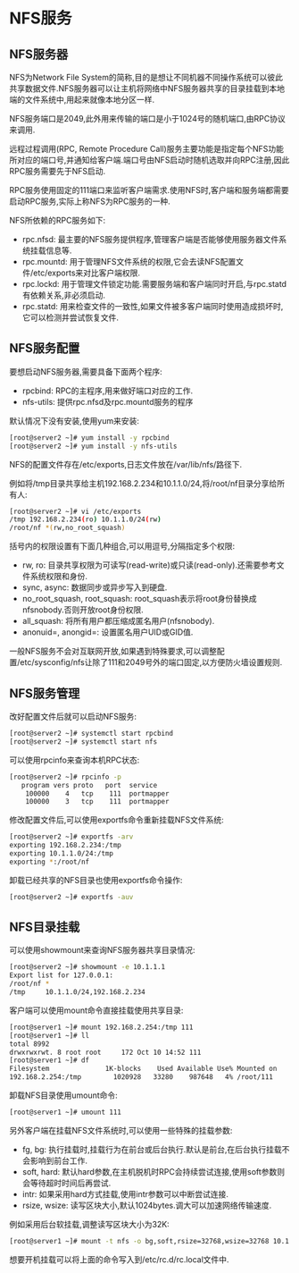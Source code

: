 # NFS服务

## NFS服务器

NFS为Network File System的简称,目的是想让不同机器不同操作系统可以彼此共享数据文件.NFS服务器可以让主机将网络中NFS服务器共享的目录挂载到本地端的文件系统中,用起来就像本地分区一样.

NFS服务端口是2049,此外用来传输的端口是小于1024号的随机端口,由RPC协议来调用.

远程过程调用(RPC, Remote Procedure Call)服务主要功能是指定每个NFS功能所对应的端口号,并通知给客户端.端口号由NFS启动时随机选取并向RPC注册,因此RPC服务需要先于NFS启动.

RPC服务使用固定的111端口来监听客户端需求.使用NFS时,客户端和服务端都需要启动RPC服务,实际上称NFS为RPC服务的一种.

NFS所依赖的RPC服务如下:

- rpc.nfsd: 最主要的NFS服务提供程序,管理客户端是否能够使用服务器文件系统挂载信息等.
- rpc.mountd: 用于管理NFS文件系统的权限,它会去读NFS配置文件/etc/exports来对比客户端权限.
- rpc.lockd: 用于管理文件锁定功能.需要服务端和客户端同时开启,与rpc.statd有依赖关系,非必须启动.
- rpc.statd: 用来检查文件的一致性,如果文件被多客户端同时使用造成损坏时,它可以检测并尝试恢复文件.



## NFS服务配置

要想启动NFS服务器,需要具备下面两个程序:

- rpcbind: RPC的主程序,用来做好端口对应的工作.
- nfs-utils: 提供rpc.nfsd及rpc.mountd服务的程序

默认情况下没有安装,使用yum来安装:

```sh
[root@server2 ~]# yum install -y rpcbind
[root@server2 ~]# yum install -y nfs-utils
```

NFS的配置文件存在/etc/exports,日志文件放在/var/lib/nfs/路径下.

例如将/tmp目录共享给主机192.168.2.234和10.1.1.0/24,将/root/nf目录分享给所有人:

```sh
[root@server2 ~]# vi /etc/exports
/tmp 192.168.2.234(ro) 10.1.1.0/24(rw)
/root/nf *(rw,no_root_squash)
```

括号内的权限设置有下面几种组合,可以用逗号,分隔指定多个权限:

- rw, ro: 目录共享权限为可读写(read-write)或只读(read-only).还需要参考文件系统权限和身份.
- sync, async: 数据同步或异步写入到硬盘.
- no_root_squash, root_squash: root_squash表示将root身份替换成nfsnobody.否则开放root身份权限.
- all_squash: 将所有用户都压缩成匿名用户(nfsnobody).
- anonuid=, anongid=: 设置匿名用户UID或GID值.

一般NFS服务不会对互联网开放,如果遇到特殊要求,可以调整配置/etc/sysconfig/nfs让除了111和2049号外的端口固定,以方便防火墙设置规则.



## NFS服务管理

改好配置文件后就可以启动NFS服务:

```sh
[root@server2 ~]# systemctl start rpcbind
[root@server2 ~]# systemctl start nfs
```

可以使用rpcinfo来查询本机RPC状态:

```sh
[root@server2 ~]# rpcinfo -p
   program vers proto   port  service
    100000    4   tcp    111  portmapper
    100000    3   tcp    111  portmapper
```

修改配置文件后,可以使用exportfs命令重新挂载NFS文件系统:

```sh
[root@server2 ~]# exportfs -arv
exporting 192.168.2.234:/tmp
exporting 10.1.1.0/24:/tmp
exporting *:/root/nf
```

卸载已经共享的NFS目录也使用exportfs命令操作:

```sh
[root@server2 ~]# exportfs -auv
```



## NFS目录挂载

可以使用showmount来查询NFS服务器共享目录情况:

```sh
[root@server2 ~]# showmount -e 10.1.1.1
Export list for 127.0.0.1:
/root/nf *
/tmp     10.1.1.0/24,192.168.2.234
```

客户端可以使用mount命令直接挂载使用共享目录:

```sh
[root@server1 ~]# mount 192.168.2.254:/tmp 111
[root@server1 ~]# ll
total 8992
drwxrwxrwt. 8 root root     172 Oct 10 14:52 111
[root@server1 ~]# df
Filesystem              1K-blocks    Used Available Use% Mounted on
192.168.2.254:/tmp        1020928   33280    987648   4% /root/111
```

卸载NFS目录使用umount命令:

```sh
[root@server1 ~]# umount 111
```

另外客户端在挂载NFS文件系统时,可以使用一些特殊的挂载参数:

- fg, bg: 执行挂载时,挂载行为在前台或后台执行.默认是前台,在后台执行挂载不会影响到前台工作.
- soft, hard: 默认hard参数,在主机脱机时RPC会持续尝试连接,使用soft参数则会等待超时时间后再尝试.
- intr: 如果采用hard方式挂载,使用intr参数可以中断尝试连接.
- rsize, wsize: 读写区块大小,默认1024bytes.调大可以加速网络传输速度.

例如采用后台软挂载,调整读写区块大小为32K:

```sh
[root@server1 ~]# mount -t nfs -o bg,soft,rsize=32768,wsize=32768 10.1.1.1:/root/nf 111
```

想要开机挂载可以将上面的命令写入到/etc/rc.d/rc.local文件中.

